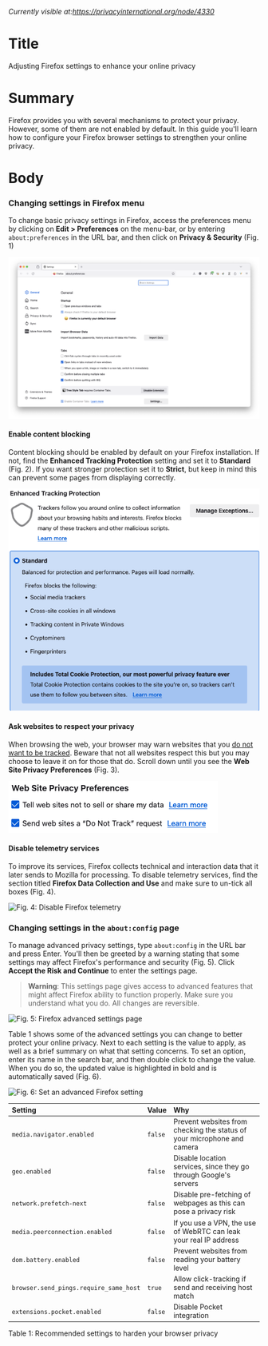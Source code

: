 *Currently visible at:https://privacyinternational.org/node/4330*

# Title #
Adjusting Firefox settings to enhance your online privacy

# Summary #
Firefox provides you with several mechanisms to protect your privacy. However, some of them are not enabled by default. In this guide you'll learn how to configure your Firefox browser settings to strengthen your online privacy.

# Body #

### Changing settings in Firefox menu ###
To change basic privacy settings in Firefox, access the preferences menu by clicking on **Edit > Preferences** on the menu-bar, or by entering `about:preferences` in the URL bar, and then click on **Privacy & Security** (Fig. 1)

![Fig. 1: Firefox privacy settings page](../../images/Firefox/settings-page.png?raw=true)

#### Enable content blocking ####
Content blocking should be enabled by default on your Firefox installation. If not, find the **Enhanced Tracking Protection** setting and set it to **Standard** (Fig. 2). If you want stronger protection set it to **Strict**, but keep in mind this can prevent some pages from displaying correctly.

![Fig. 2: Firefox Tracking Protection settings](../../images/Firefox/settings-tracking.png?raw=true)

#### Ask websites to respect your privacy ####
When browsing the web, your browser may warn websites that you [do not want to be tracked][1]. Beware that not all websites respect this but you may choose to leave it on for those that do. Scroll down until you see the **Web Site Privacy Preferences** (Fig. 3).

![Fig. 3: Firefox Do Not Track setting](../../images/Firefox/settings-dnt.png?raw=true)

#### Disable telemetry services ####
To improve its services, Firefox collects technical and interaction data that it later sends to Mozilla for processing. To disable telemetry services, find the section titled **Firefox Data Collection and Use** and make sure to un-tick all boxes (Fig. 4).

![Fig. 4: Disable Firefox telemetry](../../images/Firefox/settings-telemetry.png?raw=true)

### Changing settings in the `about:config` page ###
To manage advanced privacy settings, type `about:config` in the URL bar and press Enter. You'll then be greeted by a warning stating that some settings may affect Firefox's performance and security (Fig. 5). Click **Accept the Risk and Continue** to enter the settings page.

> **Warning**: This settings page gives access to advanced features that might affect Firefox ability to function properly. Make sure you understand what you do. All changes are reversible.

![Fig. 5: Firefox advanced settings page](../../images/Firefox/settings-config-warning.png?raw=true)

Table 1 shows some of the advanced settings you can change to better protect your online privacy. Next to each setting is the value to apply, as well as a brief summary on what that setting concerns. To set an option, enter its name in the search bar, and then double click to change the value. When you do so, the updated value is highlighted in bold and is automatically saved (Fig. 6).

![Fig. 6: Set an advanced Firefox setting](../../images/Firefox/settings-config-change.png?raw=true)

| Setting                                | Value   | Why  |
| :--                                    | :--     | :--  |
| `media.navigator.enabled`              | `false` | Prevent websites from checking the status of your microphone and camera |                    
| `geo.enabled`                          | `false` | Disable location services, since they go through Google's servers |
| `network.prefetch-next`                | `false` | Disable pre-fetching of webpages as this can pose a privacy risk |
| `media.peerconnection.enabled`         | `false` | If you use a VPN, the use of WebRTC can leak your real IP address |
| `dom.battery.enabled`                  | `false` | Prevent websites from reading your battery level |
| `browser.send_pings.require_same_host` | `true`  | Allow click-tracking if send and receiving host match |
| `extensions.pocket.enabled`            | `false` | Disable Pocket integration |

Table 1: Recommended settings to harden your browser privacy

[1]: https://en.wikipedia.org/wiki/Do_Not_Track
